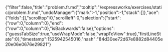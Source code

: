 {"filter":false,"title":"problem.fr.md","tooltip":"/expressworks/exercises/static/problem.fr.md","undoManager":{"mark":-1,"position":-1,"stack":[]},"ace":{"folds":[],"scrolltop":0,"scrollleft":0,"selection":{"start":{"row":0,"column":0},"end":{"row":0,"column":0},"isBackwards":false},"options":{"guessTabSize":true,"useWrapMode":false,"wrapToView":true},"firstLineState":0},"timestamp":1525942545016,"hash":"84d30ee72d67e8882d84405e20e06e0676e29821"}